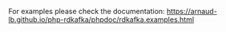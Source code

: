 For examples please check the documentation: https://arnaud-lb.github.io/php-rdkafka/phpdoc/rdkafka.examples.html
